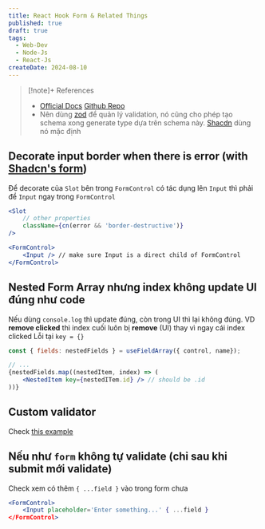 ```yaml
---
title: React Hook Form & Related Things
published: true
draft: true
tags:
  - Web-Dev
  - Node-Js
  - React-Js
createDate: 2024-08-10
---
```

> [!note]+ References 
> - [Official Docs](https://react-hook-form.com/) [Github Repo](https://github.com/react-hook-form/react-hook-form)
> - Nên dùng [zod](https://zod.dev/) để quản lý validation, nó cũng cho phép tạo schema xong generate type dựa trên schema này. [Shacdn](https://ui.shadcn.com/docs) dùng nó mặc định
## Decorate input border when there is error (with [Shadcn's form](https://ui.shadcn.com/docs/components/form))
Để decorate của `Slot` bên trong `FormControl` có tác dụng lên `Input` thì phải để `Input` ngay trong `FormControl`

```jsx title="form.tsx"
<Slot 
	// other properties
	className={cn(error && 'border-destructive')}
/>
```

```jsx showLineNumbers title="input.tsx"
<FormControl>
	<Input /> // make sure Input is a direct child of FormControl
</FormControl>
```
## Nested Form Array nhưng index không update UI đúng như code
Nếu dùng `console.log` thì update đúng, còn trong UI thì lại không đúng. VD **remove clicked** thì index cuối luôn bị **remove** (UI) thay vì ngay cái index clicked
Lỗi tại `key = {}`

```jsx showLineNumbers
const { fields: nestedFields } = useFieldArray({ control, name});

// ...
{nestedFields.map((nestedItem, index) => (
	<NestedItem key={nestedITem.id} /> // should be .id
))}
```
## Custom validator 
Check [this example](https://zod.dev/?id=customize-error-path)
## Nếu như `form` không tự validate (chỉ sau khi submit mới validate)
Check xem có thêm `{ ...field }` vào trong form chưa

```jsx showLineNumber
<FormControl>
	<Input placeholder='Enter something...' { ...field }
</FormControl>
```